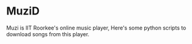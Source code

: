 MuziD
=====
Muzi is IIT Roorkee's online music player,
Here's some python scripts to download songs from this player.
